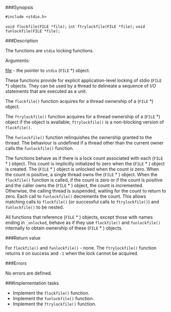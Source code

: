 ###Synopsis

`#include <stdio.h>`

`void flockfile(FILE *file);`
`int ftrylockfile(FILE *file);`
`void funlockfile(FILE *file);`

###Description

The functions are `stdio` locking functions.

Arguments:

<u>file</u> - the pointer to `stdio` (`FILE` *) object.

These functions  provide for explicit application-level locking of stdio (`FILE` *) objects. They can be used by a thread to delineate a sequence of I/O statements that are executed as a unit.

The `flockfile()` function  acquires for a thread ownership of a (`FILE` *) object.

The `ftrylockfile()` function  acquires for a thread ownership of a (`FILE` *) object if the object is available; `ftrylockfile()` is a non-blocking version of `flockfile()`.

The `funlockfile()` function  relinquishes the ownership granted to the thread. The behaviour is undefined if a thread other than the current owner calls the `funlockfile()` function.

The functions  behave as if there is a lock count associated with each (`FILE` * ) object. This count is implicitly initialized to zero when the (`FILE` * ) object is created. The (`FILE` * ) object is unlocked when the count is zero. When the count is positive, a single thread owns the (`FILE` * ) object. When the `flockfile()` function is called, if the count is zero or if the count is positive and the caller owns the (`FILE` * ) object, the count  is incremented. Otherwise, the calling thread is suspended, waiting for the count to return to zero. Each call to `funlockfile()`  decrements the count. This allows matching calls to `flockfile()` (or successful calls to `ftrylockfile()`) and `funlockfile()` to be nested.

All functions that reference (`FILE` * ) objects, except those with names ending in `_unlocked`,  behave as if they use `flockfile()` and `funlockfile()` internally to obtain ownership of these (`FILE` * ) objects.

###Return value

For `flockfile()` and `funlockfile()` - none.
The `ftrylockfile()` function  returns `0` on success and `-1` when the lock cannot be acquired.

###Errors

No errors are defined.

###Implementation tasks

 * Implement the `flockfile()` function.
 * Implement the `funlockfile()` function.
 * Implement the `ftrylockfile()` function.